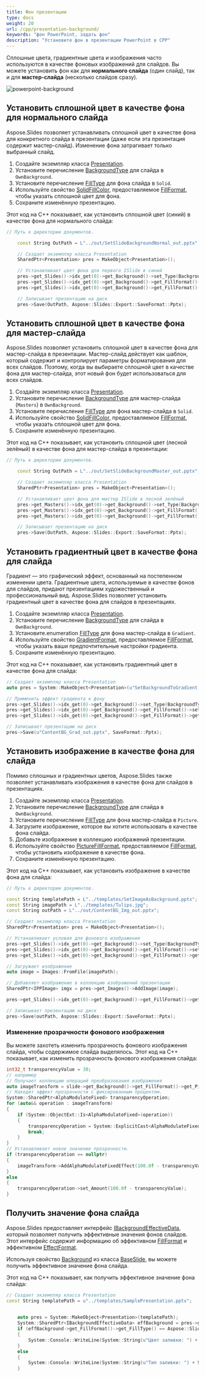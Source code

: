 ```yaml
---
title: Фон презентации
type: docs
weight: 20
url: /cpp/presentation-background/
keywords: "фон PowerPoint, задать фон"
description: "Установите фон в презентации PowerPoint в CPP"
---
```


Сплошные цвета, градиентные цвета и изображения часто используются в качестве фоновых изображений для слайдов. Вы можете установить фон как для **нормального слайда** (один слайд), так и для **мастер-слайда** (несколько слайдов сразу).

<img src="powerpoint-background.png" alt="powerpoint-background"  />

## **Установить сплошной цвет в качестве фона для нормального слайда**

Aspose.Slides позволяет устанавливать сплошной цвет в качестве фона для конкретного слайда в презентации (даже если эта презентация содержит мастер-слайд). Изменение фона затрагивает только выбранный слайд.

1. Создайте экземпляр класса [Presentation](https://reference.aspose.com/slides/cpp/class/aspose.slides.presentation).
2. Установите перечисление [BackgroundType](https://reference.aspose.com/slides/cpp/namespace/aspose.slides#a811de442ed9b0c175aa4dce66d0ba246) для слайда в `OwnBackground`.
3. Установите перечисление [FillType](https://reference.aspose.com/slides/cpp/namespace/aspose.slides#a73f3a585b379b3df191d07931378e40a) для фона слайда в `Solid`.
4. Используйте свойство [SolidFillColor](https://reference.aspose.com/slides/cpp/class/aspose.slides.fill_format#a13c48eebf434d92f4c0058796ea15810), предоставляемое [FillFormat](https://reference.aspose.com/slides/cpp/class/aspose.slides.fill_format), чтобы указать сплошной цвет для фона.
5. Сохраните изменённую презентацию.

Этот код на C++ показывает, как установить сплошной цвет (синий) в качестве фона для нормального слайда:

```c++
// Путь к директории документов.

	const String OutPath = L"../out/SetSlideBackgroundNormal_out.pptx";

	// Создает экземпляр класса Presentation
	SharedPtr<Presentation> pres = MakeObject<Presentation>();

	// Устанавливает цвет фона для первого ISlide в синий
	pres->get_Slides()->idx_get(0)->get_Background()->set_Type(BackgroundType::OwnBackground);
	pres->get_Slides()->idx_get(0)->get_Background()->get_FillFormat()->set_FillType(FillType::Solid);
	pres->get_Slides()->idx_get(0)->get_Background()->get_FillFormat()->get_SolidFillColor()->set_Color(System::Drawing::Color::get_Blue());

	// Записывает презентацию на диск
	pres->Save(OutPath, Aspose::Slides::Export::SaveFormat::Pptx);

```

## **Установить сплошной цвет в качестве фона для мастер-слайда**

Aspose.Slides позволяет установить сплошной цвет в качестве фона для мастер-слайда в презентации. Мастер-слайд действует как шаблон, который содержит и контролирует параметры форматирования для всех слайдов. Поэтому, когда вы выбираете сплошной цвет в качестве фона для мастер-слайда, этот новый фон будет использоваться для всех слайдов.

1. Создайте экземпляр класса [Presentation](https://reference.aspose.com/slides/cpp/class/aspose.slides.presentation).
2. Установите перечисление [BackgroundType](https://reference.aspose.com/slides/cpp/namespace/aspose.slides#a811de442ed9b0c175aa4dce66d0ba246) для мастер-слайда (`Masters`) в `OwnBackground`.
3. Установите перечисление [FillType](https://reference.aspose.com/slides/cpp/namespace/aspose.slides#a73f3a585b379b3df191d07931378e40a) для фона мастер-слайда в `Solid`.
4. Используйте свойство [SolidFillColor](https://reference.aspose.com/slides/cpp/class/aspose.slides.fill_format#a13c48eebf434d92f4c0058796ea15810), предоставляемое [FillFormat](https://reference.aspose.com/slides/cpp/class/aspose.slides.fill_format), чтобы указать сплошной цвет для фона.
5. Сохраните изменённую презентацию.

Этот код на C++ показывает, как установить сплошной цвет (лесной зелёный) в качестве фона для мастер-слайда в презентации:

```c++
// Путь к директории документов.

	const String OutPath = L"../out/SetSlideBackgroundMaster_out.pptx";

	// Создает экземпляр класса Presentation
	SharedPtr<Presentation> pres = MakeObject<Presentation>();

	// Устанавливает цвет фона для мастер ISlide в лесной зелёный
	pres->get_Masters()->idx_get(0)->get_Background()->set_Type(BackgroundType::OwnBackground);
	pres->get_Masters()->idx_get(0)->get_Background()->get_FillFormat()->set_FillType(FillType::Solid);
	pres->get_Masters()->idx_get(0)->get_Background()->get_FillFormat()->get_SolidFillColor()->set_Color(System::Drawing::Color::get_ForestGreen());

	// Записывает презентацию на диск
	pres->Save(OutPath, Aspose::Slides::Export::SaveFormat::Pptx);

```

## **Установить градиентный цвет в качестве фона для слайда**

Градиент — это графический эффект, основанный на постепенном изменении цвета. Градиентные цвета, используемые в качестве фонов для слайдов, придают презентациям художественный и профессиональный вид. Aspose.Slides позволяет установить градиентный цвет в качестве фона для слайдов в презентациях.

1. Создайте экземпляр класса [Presentation](https://reference.aspose.com/slides/cpp/class/aspose.slides.presentation).
2. Установите перечисление [BackgroundType](https://reference.aspose.com/slides/cpp/namespace/aspose.slides#a811de442ed9b0c175aa4dce66d0ba246) для слайда в `OwnBackground`.
3. Установите.enumeration [FillType](https://reference.aspose.com/slides/cpp/namespace/aspose.slides#a73f3a585b379b3df191d07931378e40a) для фона мастер-слайда в `Gradient`.
4. Используйте свойство [GradientFormat](https://reference.aspose.com/slides/cpp/class/aspose.slides.fill_format#aa686ab9c84e7e20e65dfe73458f1a823), предоставляемое [FillFormat](https://reference.aspose.com/slides/cpp/class/aspose.slides.fill_format), чтобы указать ваши предпочтительные настройки градиента.
5. Сохраните изменённую презентацию.

Этот код на C++ показывает, как установить градиентный цвет в качестве фона для слайда:

```c++
// Создает экземпляр класса Presentation
auto pres = System::MakeObject<Presentation>(u"SetBackgroundToGradient.pptx");

// Применить эффект градиента к фону
pres->get_Slides()->idx_get(0)->get_Background()->set_Type(BackgroundType::OwnBackground);
pres->get_Slides()->idx_get(0)->get_Background()->get_FillFormat()->set_FillType(FillType::Gradient);
pres->get_Slides()->idx_get(0)->get_Background()->get_FillFormat()->get_GradientFormat()->set_TileFlip(TileFlip::FlipBoth);

// Записывает презентацию на диск
pres->Save(u"ContentBG_Grad_out.pptx", SaveFormat::Pptx);
```

## **Установить изображение в качестве фона для слайда**

Помимо сплошных и градиентных цветов, Aspose.Slides также позволяет устанавливать изображения в качестве фона для слайдов в презентациях.

1. Создайте экземпляр класса [Presentation](https://reference.aspose.com/slides/cpp/class/aspose.slides.presentation).
2. Установите перечисление [BackgroundType](https://reference.aspose.com/slides/cpp/namespace/aspose.slides#a811de442ed9b0c175aa4dce66d0ba246) для слайда в `OwnBackground`.
3. Установите перечисление [FillType](https://reference.aspose.com/slides/cpp/namespace/aspose.slides#a73f3a585b379b3df191d07931378e40a) для фона мастер-слайда в `Picture`.
4. Загрузите изображение, которое вы хотите использовать в качестве фона слайда.
5. Добавьте изображение в коллекцию изображений презентации.
6. Используйте свойство [PictureFillFormat](https://reference.aspose.com/slides/cpp/class/aspose.slides.fill_format#a7f2b7e6afce822667cecd3e80336bfae), предоставляемое [FillFormat](https://reference.aspose.com/slides/cpp/class/aspose.slides.fill_format), чтобы установить изображение в качестве фона.
7. Сохраните изменённую презентацию.

Этот код на C++ показывает, как установить изображение в качестве фона для слайда:

```c++
// Путь к директории документов.

const String templatePath = L"../templates/SetImageAsBackground.pptx";
const String imagePath = L"../templates/Tulips.jpg";
const String outPath = L"../out/ContentBG_Img_out.pptx";

// Создает экземпляр класса Presentation
SharedPtr<Presentation> pres = MakeObject<Presentation>();

// Устанавливает условия для фонового изображения
pres->get_Slides()->idx_get(0)->get_Background()->set_Type(BackgroundType::OwnBackground);
pres->get_Slides()->idx_get(0)->get_Background()->get_FillFormat()->set_FillType(FillType::Picture);
pres->get_Slides()->idx_get(0)->get_Background()->get_FillFormat()->get_PictureFillFormat()->set_PictureFillMode(PictureFillMode::Stretch);

// Загружает изображение
auto image = Images::FromFile(imagePath);

// Добавляет изображение в коллекцию изображений презентации
SharedPtr<IPPImage> imgx = pres->get_Images()->AddImage(image);

pres->get_Slides()->idx_get(0)->get_Background()->get_FillFormat()->get_PictureFillFormat()->get_Picture()->set_Image(imgx);

// Записывает презентацию на диск
pres->Save(outPath, Aspose::Slides::Export::SaveFormat::Pptx);
```

### **Изменение прозрачности фонового изображения**

Вы можете захотеть изменить прозрачность фонового изображения слайда, чтобы содержимое слайда выделялось. Этот код на C++ показывает, как изменить прозрачность фонового изображения слайда:

```c++
int32_t transparencyValue = 30;
// например
// Получает коллекцию операций преобразования изображения
auto imageTransform = slide->get_Background()->get_FillFormat()->get_PictureFillFormat()->get_Picture()->get_ImageTransform();
// Находит эффект прозрачности с фиксированным процентом.
System::SharedPtr<AlphaModulateFixed> transparencyOperation;
for (auto&& operation : imageTransform)
{
    if (System::ObjectExt::Is<AlphaModulateFixed>(operation))
    {
        transparencyOperation = System::ExplicitCast<AlphaModulateFixed>(operation);
        break;
    }
}
// Устанавливает новое значение прозрачности.
if (transparencyOperation == nullptr)
{
    imageTransform->AddAlphaModulateFixedEffect(100.0f - transparencyValue);
}
else
{
    transparencyOperation->set_Amount(100.0f - transparencyValue);
}
```

## **Получить значение фона слайда**

Aspose.Slides предоставляет интерфейс [IBackgroundEffectiveData](https://reference.aspose.com/slides/cpp/class/aspose.slides.i_background_effective_data/), который позволяет получить эффективные значения фонов слайдов. Этот интерфейс содержит информацию об эффективном [FillFormat](https://reference.aspose.com/slides/cpp/class/aspose.slides.i_background_effective_data#a097ba368423bf4a9ab7a6a61870bfc8e) и эффективном [EffectFormat](https://reference.aspose.com/slides/cpp/class/aspose.slides.i_background_effective_data#a446676281ac4195cb7eb989e4a8110f8).

Используя свойство [Background](https://reference.aspose.com/slides/cpp/class/aspose.slides.base_slide#ac12d4a7683bf6fa20b3eef387219cf16) из класса [BaseSlide](https://reference.aspose.com/slides/cpp/class/aspose.slides.base_slide/), вы можете получить эффективное значение фона слайда.

Этот код на C++ показывает, как получить эффективное значение фона слайда:

```c++
// Создает экземпляр класса Presentation
const String templatePath = u"../templates/SamplePresentation.pptx";
	

	auto pres = System::MakeObject<Presentation>(templatePath);
	System::SharedPtr<IBackgroundEffectiveData> effBackground = pres->get_Slides()->idx_get(0)->CreateBackgroundEffective();
	if (effBackground->get_FillFormat()->get_FillType() == Aspose::Slides::FillType::Solid)
	{
		System::Console::WriteLine(System::String(u"Цвет заливки: ") + effBackground->get_FillFormat()->get_SolidFillColor());
	}
	else
	{
		System::Console::WriteLine(System::String(u"Тип заливки: ") + System::ObjectExt::ToString(effBackground->get_FillFormat()->get_FillType()));
	}
```